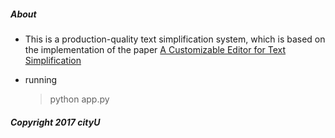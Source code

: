 ##### About

* This is a production-quality text simplification system, which is based on the implementation of the paper [A Customizable Editor for Text Simplification](https://drive.google.com/file/d/0B8JbPdkDj7JZblBqcWVhVWdFTUE/view)

* running
    > python app.py  

##### Copyright 2017 cityU 
      